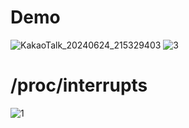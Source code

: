 # Demo
![KakaoTalk_20240624_215329403](https://github.com/dlgus8648/Linux_device_driver/assets/139437162/617c033a-bc28-46ef-bd37-fad01656409f)
![3](https://github.com/dlgus8648/Linux_device_driver/assets/139437162/5e069529-ccdb-4bad-ba0d-db29fcfaee02)

# /proc/interrupts
![1](https://github.com/dlgus8648/Linux_device_driver/assets/139437162/756ae583-f42a-4997-9c82-31502db935f9)
